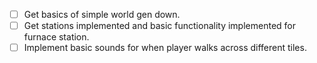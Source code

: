 - [ ] Get basics of simple world gen down.
- [ ] Get stations implemented and basic functionality implemented for furnace station.
- [ ] Implement basic sounds for when player walks across different tiles.
